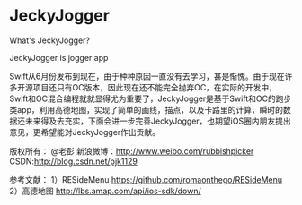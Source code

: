 JeckyJogger
===========

What's JeckyJogger?

JeckyJogger is jogger app

Swift从6月份发布到现在，由于种种原因一直没有去学习，甚是惭愧。由于现在许多开源项目还只有OC版本，因此现在还不能完全抛弃OC，在实际的开发中，Swift和OC混合编程就就显得尤为重要了，JeckyJogger是基于Swift和OC的跑步类app，利用高德地图，实现了简单的画线，描点，以及卡路里的计算，瞬时的数据还未来得及去充实，下面会进一步完善JeckyJogger，也期望iOS圈内朋友提出意见，更希望能对JeckyJogger作出贡献。

版权所有：
@老彭 
新浪微博：http://www.weibo.com/rubbishpicker
CSDN:http://blog.csdn.net/pjk1129

参考文献：
1）RESideMenu  https://github.com/romaonthego/RESideMenu
2）高德地图  http://lbs.amap.com/api/ios-sdk/down/
